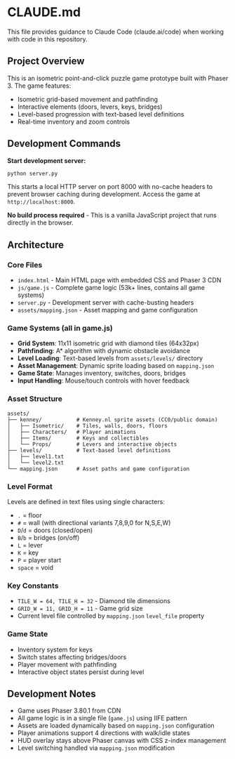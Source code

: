 # CLAUDE.md

This file provides guidance to Claude Code (claude.ai/code) when working with code in this repository.

## Project Overview

This is an isometric point-and-click puzzle game prototype built with Phaser 3. The game features:
- Isometric grid-based movement and pathfinding
- Interactive elements (doors, levers, keys, bridges)
- Level-based progression with text-based level definitions
- Real-time inventory and zoom controls

## Development Commands

**Start development server:**
```bash
python server.py
```
This starts a local HTTP server on port 8000 with no-cache headers to prevent browser caching during development. Access the game at `http://localhost:8000`.

**No build process required** - This is a vanilla JavaScript project that runs directly in the browser.

## Architecture

### Core Files
- `index.html` - Main HTML page with embedded CSS and Phaser 3 CDN
- `js/game.js` - Complete game logic (53k+ lines, contains all game systems)
- `server.py` - Development server with cache-busting headers
- `assets/mapping.json` - Asset mapping and game configuration

### Game Systems (all in game.js)
- **Grid System**: 11x11 isometric grid with diamond tiles (64x32px)
- **Pathfinding**: A* algorithm with dynamic obstacle avoidance
- **Level Loading**: Text-based levels from `assets/levels/` directory
- **Asset Management**: Dynamic sprite loading based on `mapping.json`
- **Game State**: Manages inventory, switches, doors, bridges
- **Input Handling**: Mouse/touch controls with hover feedback

### Asset Structure
```
assets/
├── kenney/           # Kenney.nl sprite assets (CC0/public domain)
│   ├── Isometric/    # Tiles, walls, doors, floors
│   ├── Characters/   # Player animations
│   ├── Items/        # Keys and collectibles
│   └── Props/        # Levers and interactive objects
├── levels/           # Text-based level definitions
│   ├── level1.txt
│   └── level2.txt
└── mapping.json      # Asset paths and game configuration
```

### Level Format
Levels are defined in text files using single characters:
- `.` = floor
- `#` = wall (with directional variants 7,8,9,0 for N,S,E,W)
- `D`/`d` = doors (closed/open)
- `B`/`b` = bridges (on/off)
- `L` = lever
- `K` = key
- `P` = player start
- `space` = void

### Key Constants
- `TILE_W = 64, TILE_H = 32` - Diamond tile dimensions
- `GRID_W = 11, GRID_H = 11` - Game grid size
- Current level file controlled by `mapping.json` `level_file` property

### Game State
- Inventory system for keys
- Switch states affecting bridges/doors
- Player movement with pathfinding
- Interactive object states persist during level

## Development Notes

- Game uses Phaser 3.80.1 from CDN
- All game logic is in a single file (`game.js`) using IIFE pattern
- Assets are loaded dynamically based on `mapping.json` configuration
- Player animations support 4 directions with walk/idle states
- HUD overlay stays above Phaser canvas with CSS z-index management
- Level switching handled via `mapping.json` modification